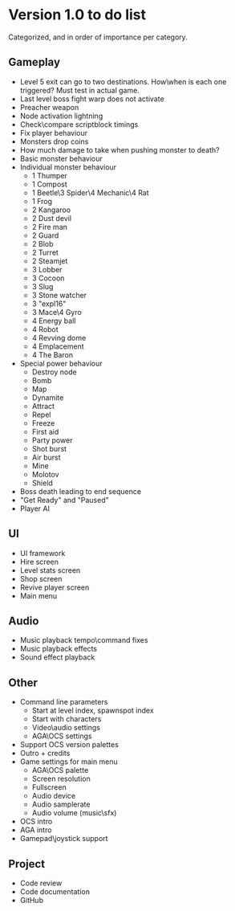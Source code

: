 Version 1.0 to do list
======================
Categorized, and in order of importance per category.

Gameplay
--------
- Level 5 exit can go to two destinations. How\when is each one triggered? Must test in actual game.
- Last level boss fight warp does not activate
- Preacher weapon
- Node activation lightning
- Check\compare scriptblock timings
- Fix player behaviour
- Monsters drop coins
- How much damage to take when pushing monster to death?
- Basic monster behaviour
- Individual monster behaviour
   * 1 Thumper
   * 1 Compost
   * 1 Beetle\3 Spider\4 Mechanic\4 Rat
   * 1 Frog
   * 2 Kangaroo
   * 2 Dust devil
   * 2 Fire man
   * 2 Guard
   * 2 Blob
   * 2 Turret
   * 2 Steamjet
   * 3 Lobber
   * 3 Cocoon
   * 3 Slug
   * 3 Stone watcher
   * 3 "expl16"
   * 3 Mace\4 Gyro
   * 4 Energy ball
   * 4 Robot
   * 4 Revving dome
   * 4 Emplacement
   * 4 The Baron
- Special power behaviour
   * Destroy node
   * Bomb
   * Map
   * Dynamite
   * Attract
   * Repel
   * Freeze
   * First aid
   * Party power
   * Shot burst
   * Air burst
   * Mine
   * Molotov
   * Shield
- Boss death leading to end sequence
- "Get Ready" and "Paused"
- Player AI

UI
--
- UI framework
- Hire screen
- Level stats screen
- Shop screen
- Revive player screen
- Main menu

Audio
-----
- Music playback tempo\command fixes
- Music playback effects
- Sound effect playback

Other
-----
- Command line parameters
   * Start at level index, spawnspot index
   * Start with characters
   * Video\audio settings
   * AGA\OCS settings
- Support OCS version palettes
- Outro + credits
- Game settings for main menu
   * AGA\OCS palette
   * Screen resolution
   * Fullscreen
   * Audio device
   * Audio samplerate
   * Audio volume (music\sfx)
- OCS intro
- AGA intro
- Gamepad\joystick support

Project
-------
- Code review
- Code documentation
- GitHub